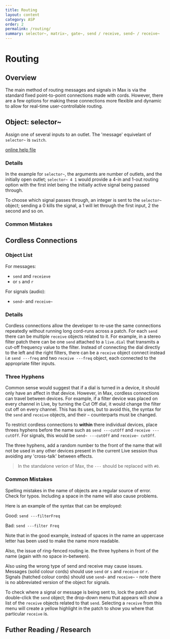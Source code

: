 ```yaml
---
title: Routing
layout: content
category: ASP
order: 2
permalink: /routing/
summary: selector~, matrix~, gate~, send / receive, send~ / receive~
---
```


# Routing

## Overview
The main method of routing messages and signals in Max is via the standard fixed point-to-point connections made with cords. However, there are a few options for making these connections more flexible and dynamic to allow for real-time user-controllable routing.

## Object: selector~
Assign one of several inputs to an outlet. The 'message' equivelant of `selector~` is `switch`.

[online help file](https://docs.cycling74.com/max7/maxobject/selector~)

### Details
In the example for `selector~`, the arguments are number of outlets, and the initially open outlet; `selector~ 4 1` would provide a 4-in and 1-out routing option with the first inlet being the initially active signal being passed through.

To choose which signal passes through, an integer is sent to the `selector~` object; sending a 0 kills the signal, a 1 will let through the first input, 2 the second and so on.

### Common Mistakes

## Cordless Connections
### Object List

For messages:

* `send` and `receieve`
* or `s` and `r`

For signals (audio):

* `send~` and `receive~`


### Details
Cordless connections allow the developer to re-use the same connections repeatedly without running long cord-runs across a patch. For each `send` there can be multiple `receive` objects related to it. For example, in a stereo filter patch there can be one `send` attached to a `live.dial` that transmits a cut-off frequency value to the filter. Instead of connecting the dial directly to the left and the right filters, there can be a `receive` object connect instead i.e `send ---freq` and two `receive ---freq` object, each connected to the appropriate filter inputs.

### Three Hyphens
Common sense would suggest that if a dial is turned in a device, it should only have an affect in that device. However, in Max, cordless connections can travel between devices. For example, if a filter device was placed on every channel in Live, by turning the Cut Off dial, it would change the filter cut off on every channel. This has its uses, but to avoid this, the syntax for the `send` and `receive` objects, and their `~` counterparts must be changed.

To restrict cordless connections to **within** there individual devices, place threes hyphens before the name such as `send ---cutOff` and `receive ---cutOff`. For signals, this would be `send~ ---cutOff` and `receive~ cutOff`.

The three hyphens, add a random number to the front of the name that will not be used in any other devices present in the current Live session thus avoiding any 'cross-talk' between effects.

> In the standalone verion of Max, the `---` should be replaced with `#0`.

### Common Mistakes
Spelling mistakes in the name of objects are a regular source of error. Check for typos. Including a space in the name will also cause problems.

Here is an example of the syntax that can be employed:

Good: `send ---filterFreq`

Bad: `send ---filter Freq`

Note that in the good example, instead of spaces in the name an uppercase letter has been used to make the name more readable.

Also, the issue of ring-fenced routing ie. the three hyphens in front of the name (again with no space in-between).

Also using the wrong type of send and receive may cause issues. Messages (solid colour cords) should use `send` or `s` and `receive` or `r`. Signals (hatched colour cords) should use `send~` and `receive~` - note there is no abbreviated version of the object for signals.

To check where a signal or message is being sent to, lock the patch and double-click the `send` object; the drop-down menu that appears will show a list of the `receive` objects related to that `send`. Selecting a `receive` from this menu will create a yellow highlight in the patch to show you where that particular `receive` is.


## Futher Reading / Research
